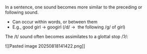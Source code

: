 In a sentence, one sound becomes more similar to the preceding or following sound. 
- Can occur within words, or between them
- E.g., good girl -> googirl (/d/ ->  the following /g/ of girl)

The /t/ sound often becomes assimilates to a glottal stop /ʔ/:

![[Pasted image 20250818141422.png]]